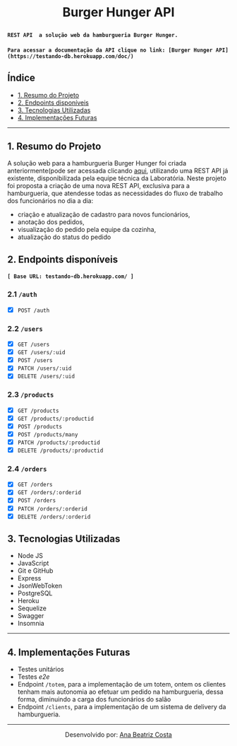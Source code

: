 <h1 align="center">Burger Hunger API</p>

#### `REST API  a solução web da hamburgueria Burger Hunger.`
#### `Para acessar a documentação da API clique no link: [Burger Hunger API](https://testando-db.herokuapp.com/doc/)`

## Índice

- [1. Resumo do Projeto](#1-resumo-do-projeto)
- [2. Endpoints disponíveis](#2-endpoints-disponiveis)
- [3. Tecnologias Utilizadas](#3-tecnologias-utilizadas)
- [4. Implementações Futuras](#3-implementacoes-futuras)

---

## 1. Resumo do Projeto

A solução web para a hamburgueria Burger Hunger foi criada anteriormente(pode ser acessada clicando [aqui](https://burgerhunger.vercel.app/), utilizando uma REST API já existente, disponibilizada pela equipe técnica da Laboratória.
Neste projeto foi proposta a criação de uma nova REST API, exclusiva para a hamburgueria, que atendesse todas as necessidades do fluxo de trabalho dos funcionários no dia a dia:
 - criação e atualização de cadastro para novos funcionários,
 - anotação dos pedidos,
 - visualização do pedido pela equipe da cozinha,
 - atualização do status do pedido

## 2. Endpoints disponíveis
#### `[ Base URL: testando-db.herokuapp.com/ ]`

### 2.1 `/auth`

* [x] `POST /auth`

### 2.2 `/users`

* [x] `GET /users`
* [x] `GET /users/:uid`
* [x] `POST /users`
* [x] `PATCH /users/:uid`
* [x] `DELETE /users/:uid`

### 2.3 `/products`

* [x] `GET /products`
* [x] `GET /products/:productid`
* [x] `POST /products`
* [x] `POST /products/many`
* [x] `PATCH /products/:productid`
* [x] `DELETE /products/:productid`

### 2.4 `/orders`

* [x] `GET /orders`
* [x] `GET /orders/:orderid`
* [x] `POST /orders`
* [x] `PATCH /orders/:orderid`
* [x] `DELETE /orders/:orderid`

## 3. Tecnologias Utilizadas

 - Node JS
 - JavaScript
 - Git e GitHub
 - Express
 - JsonWebToken
 - PostgreSQL
 - Heroku
 - Sequelize
 - Swagger
 - Insomnia

---
## 4. Implementações Futuras

-   Testes unitários
-   Testes  _e2e_
-  Endpoint `/totem`, para a implementação de um totem, ontem os clientes tenham mais autonomia ao efetuar um pedido na hamburgueria, dessa forma, diminuindo a carga dos funcionários do salão
- Endpoint `/clients`, para a implementação de um sistema de delivery da hamburgueria.
---
<p align="center">
Desenvolvido por: <a href="https://github.com/biacostadev">Ana Beatriz Costa</a> 
<p/>
